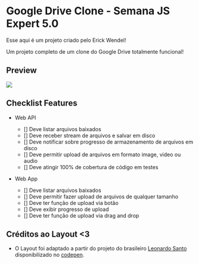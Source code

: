 # Google Drive Clone - Semana JS Expert 5.0

Esse aqui é um projeto criado pelo Erick Wendel!

Um projeto completo de um clone do Google Drive totalmente funcional!

## Preview

![](./resources/demo.gif)


## Checklist Features

- Web API
    - [] Deve listar arquivos baixados
    - [] Deve receber stream de arquivos e salvar em disco 
    - [] Deve notificar sobre progresso de armazenamento de arquivos em disco 
    - [] Deve permitir upload de arquivos em formato image, video ou audio
    - [] Deve atingir 100% de cobertura de código em testes

- Web App 
    - [] Deve listar arquivos baixados
    - [] Deve permitir fazer upload de arquivos de qualquer tamanho
    - [] Deve ter função de upload via botão
    - [] Deve exibir progresso de upload 
    - [] Deve ter função de upload via drag and drop



<!-- ## Desafios para alunos pós projeto

1. *Backend*: Salvar o arquivo na AWS ou qualquer serviço de storage
     - Nosso projeto hoje armazena arquivos em disco. o desafio é você via Stream, fazer upload para algum serviço na nuvem
     - Como plus, manter 100% de code coverage, ou seja, crie testes para sua nova feature
2. *Frontend*: Adicionar testes no frontend e alcançar 100% de code coverage
    - Você aprendeu como fazer testes no backend. Usar o mesmo processo para criar testes unitários no frontend com Jest 
    - Caso tenha duvidas, acesse o [exemplo](https://github.com/ErickWendel/tdd-frontend-example) e deixe uma estrela!
3. *Infraestrutura*: Publicar aplicação com seu SSL customizado em máquina virtual
    - Você aprendeu a gerar SSL local, o desafio é você criar um certificado (pode ser com o *Let's Encrypt*) e adicionar na sua aplicação -->
<!-- 
### Considerações
- Tire suas dúvidas sobre os desafios em nossa comunidade, o objetivo é você aprender de forma divertida. Surgiu dúvidas? Pergunte por lá!

- Ao completar qualquer um dos desafios, envie no canal **#desafios** da comunidade no **Discord** -->

## Créditos ao Layout <3

- O Layout foi adaptado a partir do projeto do brasileiro [Leonardo Santo](https://github.com/leoespsanto) disponibilizado no [codepen](https://codepen.io/leoespsanto/pen/KZMMKG). 

<!-- ## FAQ 
- `NODE_OPTIONS` não é um comando reconhecido pelo sistema, o que fazer?
    - Se você estiver no Windows, a forma de criar variáveis de ambiente é diferente. Você deve usar a palavra `set` antes do comando. 
    - Ex: `    "test": "set NODE_OPTIONS=--experimental-vm-modules && npx jest --runInBand",`

- Certificado SSL é inválido, o que fazer?
    - Esse erro acontece porque gerei um certificado atrelado ao usuário da minha máquina.
    - Você pode clicar em prosseguir no browser e usar o certificado invalido que o projeto vai continuar funcionando, mas se quiser gerar o seu próprio, escrevi o passo a passo em [./certificates](./certificates)

- Rodei `npm test` mas nada acontece, o que fazer?
    - Verifique a versão do seu Node.js. Estamos usando na versão 16.8. Entre no [site do node.js](https://nodejs.org) e baixe a versão mais recente. -->